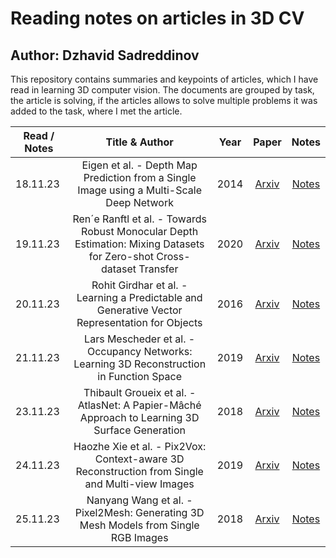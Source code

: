 # Reading notes on articles in 3D CV
## Author: Dzhavid Sadreddinov
This repository contains summaries and keypoints of articles, which I have read in learning 3D computer vision. 
The documents are grouped by task, the article is solving, if the articles allows to solve multiple problems it was added to the task, where I met the article. 

| Read / Notes  | Title  & Author  | Year | Paper  |  Notes |
| ------ |:-------------:|  :-----:| :-----:|  :-----:|
18.11.23 | Eigen et al. - Depth Map Prediction from a Single Image using a Multi-Scale Deep Network | 2014 | [Arxiv](https://arxiv.org/pdf/1406.2283.pdf) | [Notes](depth-estimation/%20Depth%20Map%20Prediction%20from%20a%20Single%20Image%20using%20a%20Multi-Scale%20Deep%20Network/notes.md)
19.11.23 | Ren´e Ranftl et al. - Towards Robust Monocular Depth Estimation: Mixing Datasets for Zero-shot Cross-dataset Transfer | 2020 | [Arxiv](https://arxiv.org/pdf/1907.01341.pdf) | [Notes](depth-estimation/Towards%20Robust%20Monocular%20Depth%20Estimation:%20Mixing%20Datasets%20for%20Zero-shot%20Cross-dataset%20Transfer/notes.md)
20.11.23 | Rohit Girdhar et al. - Learning a Predictable and Generative Vector Representation for Objects | 2016 | [Arxiv](https://arxiv.org/pdf/1603.08637.pdf) | [Notes](single-image-to-3d/Learning%20a%20Predictable%20and%20Generative%20Vector%20Representation%20for%20Objects/notes.md)
21.11.23 | Lars Mescheder et al. - Occupancy Networks: Learning 3D Reconstruction in Function Space | 2019 | [Arxiv](https://arxiv.org/pdf/1812.03828.pdf) | [Notes](single-image-to-3d/Occupancy%20Networks:%20Learning%203D%20Reconstruction%20in%20Function%20Space/notes.md)
23.11.23 | Thibault Groueix et al. - AtlasNet: A Papier-Mâché Approach to Learning 3D Surface Generation | 2018 | [Arxiv](https://arxiv.org/pdf/1802.05384.pdf) | [Notes](single-image-to-3d/AtlasNet:%20A%20Papier-Mâché%20Approach%20to%20Learning%203D%20Surface%20Generation/notes.md)
24.11.23 | Haozhe Xie et al. - Pix2Vox: Context-aware 3D Reconstruction from Single and Multi-view Images | 2019 | [Arxiv](https://arxiv.org/pdf/1901.11153.pdf) | [Notes](single-image-to-3d/Pix2Vox:%20Context-aware%203D%20Reconstruction%20from%20Single%20and%20Multi-view%20Images/notes.md)
25.11.23 | Nanyang Wang et al. - Pixel2Mesh: Generating 3D Mesh Models from Single RGB Images | 2018 | [Arxiv](https://arxiv.org/pdf/1804.01654.pdf) | [Notes](single-image-to-3d/Pixel2Mesh:%20Generating%203D%20Mesh%20Models%20from%20Single%20RGB%20Images/notes.md)